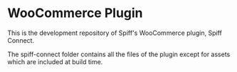 # WooCommerce Plugin

This is the development repository of Spiff's WooCommerce plugin, Spiff Connect.

The spiff-connect folder contains all the files of the plugin except for assets which are included at build time.
